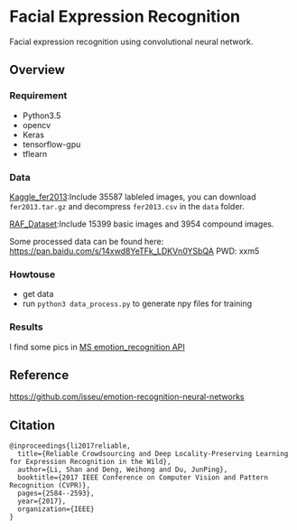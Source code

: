 # Facial Expression Recognition

Facial expression recognition using convolutional neural network.

## Overview
### Requirement
- Python3.5
- opencv
- Keras
- tensorflow-gpu
- tflearn

### Data
[Kaggle_fer2013](https://www.kaggle.com/c/challenges-in-representation-learning-facial-expression-recognition-challenge/data):Include 35587 lableled images, you can download `fer2013.tar.gz` and decompress `fer2013.csv` in the `data` folder.

[RAF_Dataset](http://www.whdeng.cn/RAF/model1.html):Include 15399 basic images and 3954 compound images.

Some processed data can be found here: https://pan.baidu.com/s/14xwd8YeTFk_LDKVn0YSbQA PWD: xxm5

### Howtouse
- get data
- run ```python3 data_process.py``` to generate npy files for training

### Results
I find some pics in [MS emotion_recognition API](https://azure.microsoft.com/zh-cn/services/cognitive-services/face/#recognition)

## Reference
https://github.com/isseu/emotion-recognition-neural-networks

## Citation
    @inproceedings{li2017reliable,
      title={Reliable Crowdsourcing and Deep Locality-Preserving Learning for Expression Recognition in the Wild},
      author={Li, Shan and Deng, Weihong and Du, JunPing},
      booktitle={2017 IEEE Conference on Computer Vision and Pattern Recognition (CVPR)},
      pages={2584--2593},
      year={2017},
      organization={IEEE}
    }

